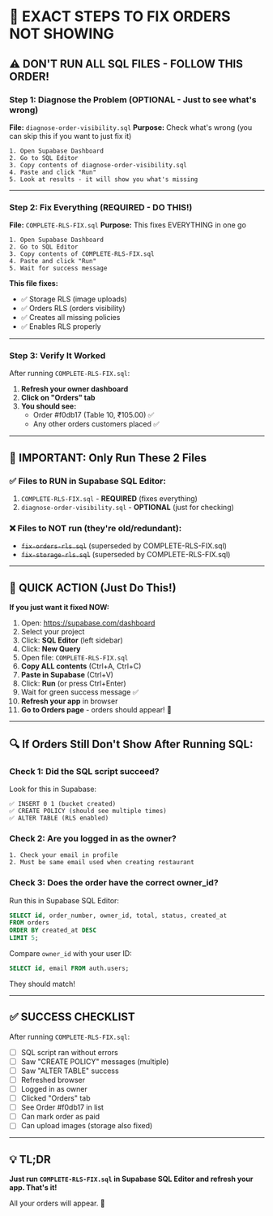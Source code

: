 # 🎯 EXACT STEPS TO FIX ORDERS NOT SHOWING

## ⚠️ DON'T RUN ALL SQL FILES - FOLLOW THIS ORDER!

### Step 1: Diagnose the Problem (OPTIONAL - Just to see what's wrong)
**File:** `diagnose-order-visibility.sql`
**Purpose:** Check what's wrong (you can skip this if you want to just fix it)

```
1. Open Supabase Dashboard
2. Go to SQL Editor
3. Copy contents of diagnose-order-visibility.sql
4. Paste and click "Run"
5. Look at results - it will show you what's missing
```

---

### Step 2: Fix Everything (REQUIRED - DO THIS!)
**File:** `COMPLETE-RLS-FIX.sql`
**Purpose:** This fixes EVERYTHING in one go

```
1. Open Supabase Dashboard
2. Go to SQL Editor
3. Copy contents of COMPLETE-RLS-FIX.sql
4. Paste and click "Run"
5. Wait for success message
```

**This file fixes:**
- ✅ Storage RLS (image uploads)
- ✅ Orders RLS (orders visibility)
- ✅ Creates all missing policies
- ✅ Enables RLS properly

---

### Step 3: Verify It Worked
After running `COMPLETE-RLS-FIX.sql`:

1. **Refresh your owner dashboard**
2. **Click on "Orders" tab**
3. **You should see:**
   - Order #f0db17 (Table 10, ₹105.00) ✅
   - Any other orders customers placed ✅

---

## 🚨 IMPORTANT: Only Run These 2 Files

### ✅ Files to RUN in Supabase SQL Editor:
1. `COMPLETE-RLS-FIX.sql` - **REQUIRED** (fixes everything)
2. `diagnose-order-visibility.sql` - **OPTIONAL** (just for checking)

### ❌ Files to NOT run (they're old/redundant):
- ~~`fix-orders-rls.sql`~~ (superseded by COMPLETE-RLS-FIX.sql)
- ~~`fix-storage-rls.sql`~~ (superseded by COMPLETE-RLS-FIX.sql)

---

## 🎯 QUICK ACTION (Just Do This!)

**If you just want it fixed NOW:**

1. Open: https://supabase.com/dashboard
2. Select your project
3. Click: **SQL Editor** (left sidebar)
4. Click: **New Query**
5. Open file: `COMPLETE-RLS-FIX.sql`
6. **Copy ALL contents** (Ctrl+A, Ctrl+C)
7. **Paste in Supabase** (Ctrl+V)
8. Click: **Run** (or press Ctrl+Enter)
9. Wait for green success message ✅
10. **Refresh your app** in browser
11. **Go to Orders page** - orders should appear! 🎉

---

## 🔍 If Orders Still Don't Show After Running SQL:

### Check 1: Did the SQL script succeed?
Look for this in Supabase:
```
✅ INSERT 0 1 (bucket created)
✅ CREATE POLICY (should see multiple times)
✅ ALTER TABLE (RLS enabled)
```

### Check 2: Are you logged in as the owner?
```
1. Check your email in profile
2. Must be same email used when creating restaurant
```

### Check 3: Does the order have the correct owner_id?
Run this in Supabase SQL Editor:
```sql
SELECT id, order_number, owner_id, total, status, created_at
FROM orders
ORDER BY created_at DESC
LIMIT 5;
```

Compare `owner_id` with your user ID:
```sql
SELECT id, email FROM auth.users;
```

They should match!

---

## ✅ SUCCESS CHECKLIST

After running `COMPLETE-RLS-FIX.sql`:

- [ ] SQL script ran without errors
- [ ] Saw "CREATE POLICY" messages (multiple)
- [ ] Saw "ALTER TABLE" success
- [ ] Refreshed browser
- [ ] Logged in as owner
- [ ] Clicked "Orders" tab
- [ ] See Order #f0db17 in list
- [ ] Can mark order as paid
- [ ] Can upload images (storage also fixed)

---

## 💡 TL;DR

**Just run `COMPLETE-RLS-FIX.sql` in Supabase SQL Editor and refresh your app. That's it!**

All your orders will appear. 🎉
